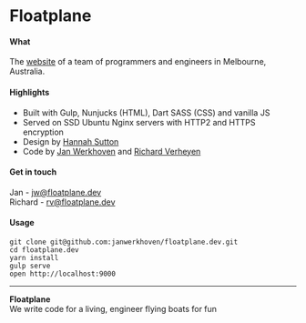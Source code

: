 # Floatplane

#### What

The [website](https://floatplane.dev/) of a team of programmers and engineers in Melbourne, Australia.

#### Highlights

- Built with Gulp, Nunjucks (HTML), Dart SASS (CSS) and vanilla JS
- Served on SSD Ubuntu Nginx servers with HTTP2 and HTTPS encryption
- Design by [Hannah Sutton](http://hannahsuttondesign.com/)
- Code by [Jan Werkhoven](https://github.com/janwerkhoven) and [Richard Verheyen](https://github.com/richardverheyen)

#### Get in touch

Jan - <a href="mailto:jw@floatplane.dev">jw@floatplane.dev</a>  
Richard - <a href="mailto:rv@floatplane.dev">rv@floatplane.dev</a>

#### Usage

```
git clone git@github.com:janwerkhoven/floatplane.dev.git
cd floatplane.dev
yarn install
gulp serve
open http://localhost:9000
```

---

**Floatplane**  
We write code for a living,
engineer flying boats for fun
